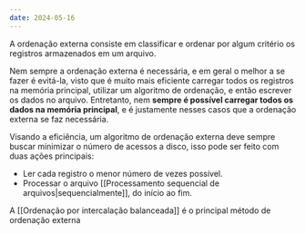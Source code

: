 ```yaml
---
date: 2024-05-16
---
```


A ordenação externa consiste em classificar e ordenar por algum critério os registros armazenados em um arquivo.

Nem sempre a ordenação externa é necessária, e em geral o melhor a se fazer é evitá-la, visto que é muito mais eficiente carregar todos os registros na memória principal, utilizar um algoritmo de ordenação, e então escrever os dados no arquivo. Entretanto, nem **sempre é possível carregar todos os dados na memória principal**, e é justamente nesses casos que a ordenação externa se faz necessária.

Visando a eficiência, um algoritmo de ordenação externa deve sempre buscar minimizar o número de acessos a disco, isso pode ser feito com duas ações principais:

-   Ler cada registro o menor número de vezes possível.
-   Processar o arquivo [[Processamento sequencial de arquivos|sequencialmente]], do início ao fim.

A [[Ordenação por intercalação balanceada]] é o principal método de ordenação externa